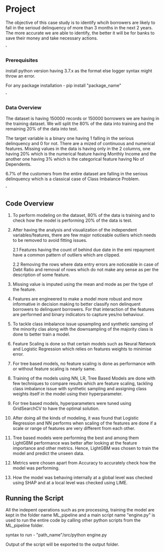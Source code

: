 # Project
The objective of this case study is to identify whcih borrowers are likely to fall in the serioud delinquency of more than 3 months in the next 2 years. The more accurate we are able to identify, the better it will be for banks to save their money and take necessary actions.

'

### Prerequisites
install python version having 3.7.x as the format else logger syntax might throw an error.

For any package installation - pip install "package_name"

'


### Data Overview
The dataset is having 150000 records or 150000 borrowers we are having in the training dataset. We will split the 80% of the data into training and the remaining 20% of the data into test.

The target variable is a binary one having 1 falling in the serious delinquency and 0 for not. There are a mized of continuous and numerical features. Missing values in the data is having only in the 2 columns, one having 20% which is the numerical feature having Monthly Income and the another one having 3% which is the categorical feature having No of Dependents.

6.7% of the customers from the entire dataset are falling in the serious delinquency which is a classical case of Class Imbalance Problem.

'

## Code Overview

1. To perform modeling on the dataset, 80% of the data is training and to check how the model is performing 20% of the data is test.
2. After having the analysis and visualization of the independent variables/features, there are few major noticeable outliers which needs to be removed to avoid fitting issues.

    2.1 Features having the count of behind due date in the emi repayment have a common pattern of outliers which are clipped.
    
    2.2 Removing the rows where data entry errors are noticeable in case of Debt Ratio and removal of rows which do not make any sense as per the description of some feature.

3. Missing value is imputed using the mean and mode as per the type of the feature.

4. Features are engineered to make a model more robust and more informative in decision making to better classify non delinquent borrowers to delinquent borrowers. For that interaction of the features are performed and binary indicators to capture yes/no behaviour.

5. To tackle class imbalance issue upsampling and synthetic samping of the minority clas along with the downsampling of the majority class is done to better train a model.

6. Feature Scaling is done so that certain models such as Neural Network and Logistic Regression which relies on features weights to minimise error.

7. For tree based models, no feature scaling is done as performance with or without feature scaling is nearly same.

8. Training of the models using NN, LR, Tree Based Models are done with few techniques to compare results which are feature scaling, tackling class imbalance issue with synthetic sampling and assigning class weights itself in the model using their hyperparameter.

9. For tree based models, hyperparameters were tuned using GridSearchCV to  have the optimal solution.

10. After doing all the kinds of modeling, it was found that Logistic Regression and NN performs when scaling of the features are done if a scale or range of features are very different from each other.  

11. Tree based models were performing the best and among them LightGBM performance was better after looking at the feature importance and other metrics. Hence, LightGBM was chosen to train the model and predict the unseen data.

12. Metrics were chosen apart from Accuracy to accurately check how the model was performing. 

13. How the model was behaving internally at a global level was checked using SHAP and at a local level was checked using LIME.

## Running the Script

All the indepent operations such as pre processing, training the model are kept in the folder name ML_pipeline and a main script name "engine.py" is used to run the entire code by calling other python scripts from the ML_pipeline folder.

syntax to run - "path_name"/src/python engine.py

Output of the script will be exported to the output folder.
